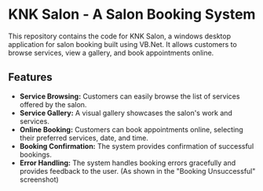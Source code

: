 # KNK Salon - A Salon Booking System

This repository contains the code for KNK Salon, a windows desktop application for salon booking built using VB.Net.  It allows customers to browse services, view a gallery, and book appointments online.

## Features

* **Service Browsing:**  Customers can easily browse the list of services offered by the salon.
* **Service Gallery:** A visual gallery showcases the salon's work and services.
* **Online Booking:**  Customers can book appointments online, selecting their preferred services, date, and time.
* **Booking Confirmation:**  The system provides confirmation of successful bookings.
* **Error Handling:**  The system handles booking errors gracefully and provides feedback to the user.  (As shown in the "Booking Unsuccessful" screenshot)
